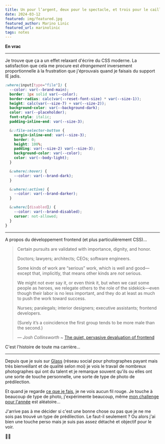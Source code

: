 ```yaml
---
title: Un pour l’argent, deux pour le spectacle, et trois pour le caillou.
date: 2024-03-12
featured: img/featured.jpg
featured_author: Marino Linic
featured_url: marinolinic
tags: notes
---
```


**En vrac**

--- 

Je trouve que ça a un effet relaxant d'écrire du CSS moderne. La satisfaction que cela me procure est *étrangement* inversement proportionnelle à la frustration que j'éprouvais quand je faisais du support IE jadis.

```css
:where(input[type="file"]) {
  --color: var(--brand-main);
  border: 1px solid var(--color);
  border-radius: calc(var(--reset-font-size) * var(--size-1));
  height: calc(var(--size-7) + var(--size-2));
  background-color: var(--background-dark);
  color: var(--placeholder);
  font-style: italic;
  padding-inline-end: var(--size-3);

  &::file-selector-button {
    margin-inline-end: var(--size-3);
    border: 0;
    height: 100%;
    padding: var(--size-2) var(--size-3);
    background-color: var(--color);
    color: var(--body-light);
  }

  &:where(:hover) {
    --color: var(--brand-dark);
  }

  &:where(:active) {
    --color: var(--brand-darker);
  }

  &:where([disabled]) {
    --color: var(--brand-disabled);
    cursor: not-allowed;
  }
}
```

---

A propos du développement frontend (et plus particulièrement CSS)…

> Certain pursuits are validated with importance, dignity, and honor.
> 
> Doctors; lawyers; architects; CEOs; software engineers.
> 
> Some kinds of work are “serious” work, which is well and good—except that, implicitly, that means other kinds are _not_ serious.
> 
> We might not ever say it, or even think it, but when we cast some people as heroes, we relegate others to the role of the sidekick—even though their labor is no less important, and they do at least as much to push the work toward success.
> 
> Nurses; paralegals; interior designers; executive assistants; frontend developers.
> 
> (Surely it’s a coincidence the first group tends to be more male than the second.)
> 
> — *Josh Collinsworth* ~ [The quiet, pervasive devaluation of frontend](https://joshcollinsworth.com/blog/devaluing-frontend)

C'est l'histoire de toute ma carrière…

---

Depuis que je suis sur [Glass](https://glass.photo/) (réseau social pour photographes payant mais très bienveillant et de qualité selon moi) je vois le travail de nombreux photographes qui ont du talent et je remarque souvent qu'ils ou elles ont une sorte de touche personnelle, une sorte de type de photo de prédilection.

Et quand je regarde [ce que je fais](https://www.bloogart.com/), je ne vois aucun fil rouge. Je touche à beaucoup de type de photo, j'expérimente beaucoup, même [mon challenge pour l'année](https://blog.foojin.com/2023/12/22/shuffle-mon-challenge-photo/) est aléatoire…

J'arrive pas à me décider si c'est une bonne chose ou pas que je ne me sois pas trouvé un type de prédilection. Le faut-il seulement ? Ou alors j'ai bien une touche perso mais je suis pas assez détaché et objectif pour le voir.

🤷‍♂️
